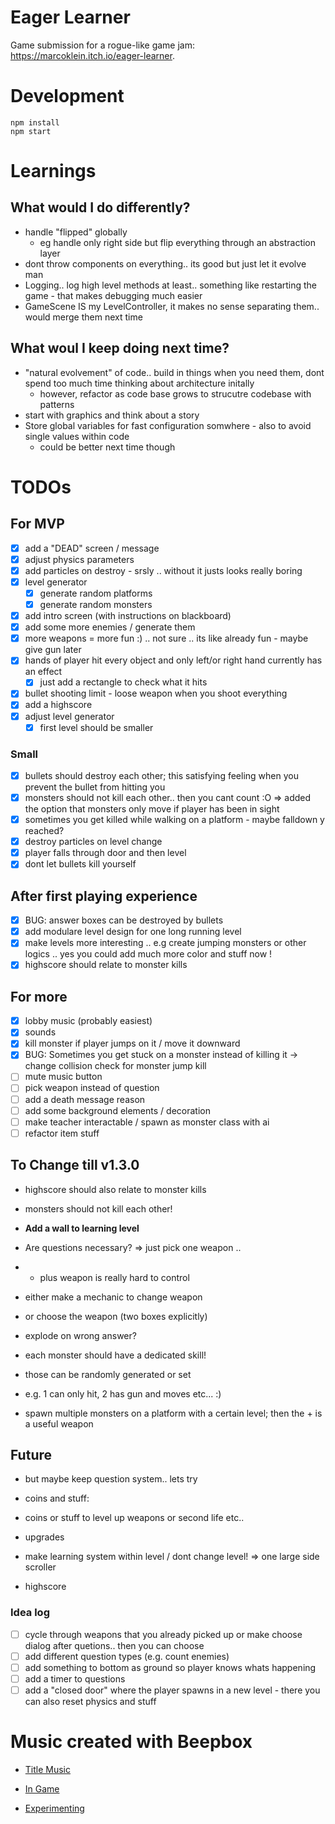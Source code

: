 # Eager Learner

Game submission for a rogue-like game jam: https://marcoklein.itch.io/eager-learner.

# Development

```
npm install
npm start
```

# Learnings

## What would I do differently?

- handle "flipped" globally
  - eg handle only right side but flip everything through an abstraction layer
- dont throw components on everything.. its good but just let it evolve man
- Logging.. log high level methods at least.. something like restarting the game - that makes debugging much easier
- GameScene IS my LevelController, it makes no sense separating them.. would merge them next time

## What woul I keep doing next time?

- "natural evolvement" of code.. build in things when you need them, dont spend too much time thinking about architecture initally
  - however, refactor as code base grows to strucutre codebase with patterns
- start with graphics and think about a story
- Store global variables for fast configuration somwhere - also to avoid single values within code
  - could be better next time though

# TODOs

## For MVP

- [x] add a "DEAD" screen / message
- [x] adjust physics parameters
- [x] add particles on destroy - srsly .. without it justs looks really boring
- [x] level generator
  - [x] generate random platforms
  - [x] generate random monsters
- [x] add intro screen (with instructions on blackboard)
- [x] add some more enemies / generate them
- [x] more weapons = more fun :) .. not sure .. its like already fun - maybe give gun later
- [x] hands of player hit every object and only left/or right hand currently has an effect
  - [x] just add a rectangle to check what it hits
- [x] bullet shooting limit - loose weapon when you shoot everything
- [x] add a highscore
- [x] adjust level generator
  - [x] first level should be smaller

### Small

- [x] bullets should destroy each other; this satisfying feeling when you prevent the bullet from hitting you
- [x] monsters should not kill each other.. then you cant count :O => added the option that monsters only move if player has been in sight
- [x] sometimes you get killed while walking on a platform - maybe falldown y reached?
- [x] destroy particles on level change
- [x] player falls through door and then level
- [x] dont let bullets kill yourself

## After first playing experience

- [x] BUG: answer boxes can be destroyed by bullets
- [x] add modulare level design for one long running level
- [x] make levels more interesting .. e.g create jumping monsters or other logics .. yes you could add much more color and stuff now !
- [x] highscore should relate to monster kills

## For more

- [x] lobby music (probably easiest)
- [x] sounds
- [x] kill monster if player jumps on it / move it downward
- [x] BUG: Sometimes you get stuck on a monster instead of killing it -> change collision check for monster jump kill
- [ ] mute music button
- [ ] pick weapon instead of question
- [ ] add a death message reason
- [ ] add some background elements / decoration
- [ ] make teacher interactable / spawn as monster class with ai
- [ ] refactor item stuff

## To Change till v1.3.0

- highscore should also relate to monster kills
- monsters should not kill each other!
- **Add a wall to learning level**

- Are questions necessary? => just pick one weapon ..
- - plus weapon is really hard to control
- either make a mechanic to change weapon
- or choose the weapon (two boxes explicitly)
- explode on wrong answer?
- each monster should have a dedicated skill!
- those can be randomly generated or set
- e.g. 1 can only hit, 2 has gun and moves etc... :)

- spawn multiple monsters on a platform with a certain level; then the + is a useful weapon

## Future

- but maybe keep question system.. lets try
- coins and stuff:
- coins or stuff to level up weapons or second life etc..
- upgrades

- make learning system within level / dont change level! => one large side scroller
- highscore

### Idea log

- [ ] cycle through weapons that you already picked up or make choose dialog after quetions.. then you can choose
- [ ] add different question types (e.g. count enemies)
- [ ] add something to bottom as ground so player knows whats happening
- [ ] add a timer to questions
- [ ] add a "closed door" where the player spawns in a new level - there you can also reset physics and stuff

# Music created with Beepbox

- [Title Music](https://beepbox.co/#8n31s0k0l00e01t2mm0a7g0dj07i0r1o3210T1v1L4u9aq3d5fay1z0C0c0AcF8BeV8Q0259PffffE8543T3v1L4ud8q1d4f9y1z1C0SU006050woha9999T1v1L4uf1q3d5f7y0zjC0c0A1F0B0V1Q1845Pe354E034aT4v1L4uf0q1z6666ji8k8k3jSBKSJJAArriiiiii07JCABrzrrrrrrr00YrkqHrsrrrrjr005zrAqzrjzrrqr1jRjrqGGrrzsrsA099ijrABJJJIAzrrtirqrqjqixzsrAjrqjiqaqqysttAJqjikikrizrHtBJJAzArzrIsRCITKSS099ijrAJS____Qg99habbCAYrDzh00b4h400000014h0000000x4g0000004h40000000p1R0arnXA4SnESFH-04LjnYBZ1vgnQi-1bW2-wLE0FEN0OWjbEcKwOM0)

- [In Game](https://beepbox.co/#8n31s0k0l00e05t2mm0a7g0fj07i0r1o3210T1v3L4u83q3d1f8y1z2C0c2AbF6B2V3Q0572P9995E0001T1v1L4u76q1d1fay0z1C1c2A0F9B3V1Q1000Pdbc0E0191T1v1L4uf1q3d5f7y0zjC0c0A1F0B0V1Q1845Pe354E034aT3v1L4uf8q1d5f8y3ziC0S-Iqiiiiiiiiiiiib4i4O0000000i4z800000014h4g0000004i4h0000000p22bnd7MBRlllleq_GGOGGCq8UegGGGGGOGHaGGGEzQVBllllpllBllcQtC1jhYk9HZ8LOqc1bWi-tfAkkpejghwFBU5E5jnYo2bgbAo2bgbAkOo2CL9bQQphMujACnOi_98V0OYHa8Wyc0)

- [Experimenting](https://beepbox.co/#8n31s0k0l00e01t2mm0a7g0fj07i0r1o3210T3v1L4uaeq1d2f8y2z9C0Sp99f9c9Vppbaa9gT1v1L4ua8q3d4f7y1z1C0c1AbFhB2V2Q2ae1Pa514E0001T0v1L4u14q1d6f9y2z1C0w5c1h2T2v1L4u15q0d1f8y0z1C2w0b4140000000010g000000014h000000004h400000000p1ZFBZ5E5whqxo615F5G5HI5E5F5G5HI5F5G5H0kOYyQ2M8JoI30yQyR2RDjw000)
